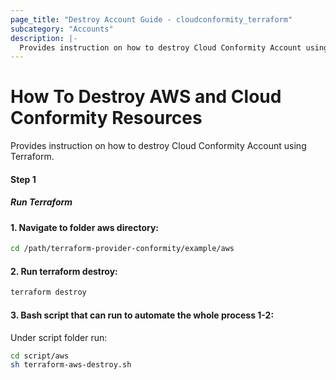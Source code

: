 ```yaml
---
page_title: "Destroy Account Guide - cloudconformity_terraform"
subcategory: "Accounts"
description: |-
  Provides instruction on how to destroy Cloud Conformity Account using Terraform.
---
```


# How To Destroy AWS and Cloud Conformity Resources
Provides instruction on how to destroy Cloud Conformity Account using Terraform.

#### Step 1

##### Run Terraform

#### 1. Navigate to folder aws directory:
```sh
cd /path/terraform-provider-conformity/example/aws
```
#### 2. Run terraform destroy:
```sh
terraform destroy
```
#### 3. Bash script that can run to automate the whole process 1-2:

Under script folder run:
```sh
cd script/aws
sh terraform-aws-destroy.sh
```
